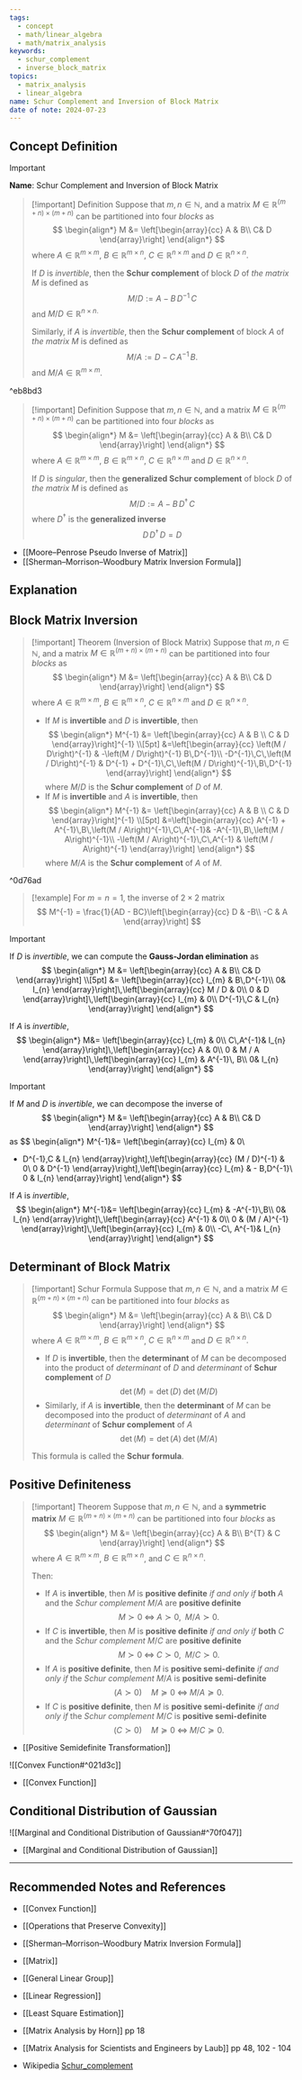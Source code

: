 ```yaml
---
tags:
  - concept
  - math/linear_algebra
  - math/matrix_analysis
keywords:
  - schur_complement
  - inverse_block_matrix
topics:
  - matrix_analysis
  - linear_algebra
name: Schur Complement and Inversion of Block Matrix
date of note: 2024-07-23
---
```


## Concept Definition

>[!important]
>**Name**: Schur Complement and Inversion of Block Matrix

>[!important] Definition
>Suppose that $m, n \in \mathbb{N}$, and a matrix $M \in \mathbb{R}^{(m+n) \times (m+n)}$ can be partitioned into four *blocks* as
>$$
>\begin{align*}
> M &= \left[\begin{array}{cc}
> A & B\\
> C& D
>\end{array}\right] 
>\end{align*}
>$$
>where $A \in \mathbb{R}^{m\times m}$, $B\in \mathbb{R}^{m\times n}$, $C \in \mathbb{R}^{n\times m}$ and $D \in \mathbb{R}^{n\times n}.$
>
>If $D$ is *invertible*, then the **Schur complement** of block $D$ of *the matrix* $M$ is defined as 
>$$
> M / D := A - B\,D^{-1}\,C
>$$
>and $M / D \in \mathbb{R}^{n\times n.}$
>
>Similarly, if $A$ is *invertible*, then the **Schur complement** of block $A$ of *the matrix* $M$ is defined as 
>$$
> M / A := D - C\,A^{-1}\,B .
>$$
>and $M / A \in \mathbb{R}^{m \times m}.$

^eb8bd3


>[!important] Definition
>Suppose that $m, n \in \mathbb{N}$, and a matrix $M \in \mathbb{R}^{(m+n) \times (m+n)}$ can be partitioned into four *blocks* as
>$$
>\begin{align*}
> M &= \left[\begin{array}{cc}
> A & B\\
> C& D
>\end{array}\right] 
>\end{align*}
>$$
>where $A \in \mathbb{R}^{m\times m}$, $B\in \mathbb{R}^{m\times n}$, $C \in \mathbb{R}^{n\times m}$ and $D \in \mathbb{R}^{n\times n}.$
>
>If $D$ is *singular*, then the **generalized Schur complement** of block $D$ of *the matrix* $M$ is defined as 
>$$
> M / D := A - B\,D^{\dagger}\,C
>$$
>where  $D^{\dagger}$ is the **generalized inverse** $$D\,D^{\dagger}\,D = D$$

- [[Moore–Penrose Pseudo Inverse of Matrix]]
- [[Sherman–Morrison–Woodbury Matrix Inversion Formula]]

## Explanation


## Block Matrix Inversion

>[!important] Theorem (Inversion of Block Matrix)
>Suppose that $m, n \in \mathbb{N}$, and a matrix $M \in \mathbb{R}^{(m+n) \times (m+n)}$ can be partitioned into four *blocks* as
>$$
>\begin{align*}
> M &= \left[\begin{array}{cc}
> A & B\\
> C& D
>\end{array}\right] 
>\end{align*}
>$$
>where $A \in \mathbb{R}^{m\times m}$, $B\in \mathbb{R}^{m\times n}$, $C \in \mathbb{R}^{n\times m}$ and $D \in \mathbb{R}^{n\times n}.$
>
>- If $M$ is **invertible** and $D$ is **invertible**, then 
>$$
>\begin{align*}
> M^{-1} &= \left[\begin{array}{cc}
>A & B \\
>C & D
>\end{array}\right]^{-1} \\[5pt]
>&=\left[\begin{array}{cc}
> \left(M / D\right)^{-1} & -\left(M / D\right)^{-1} B\,D^{-1}\\
>-D^{-1}\,C\,\left(M / D\right)^{-1}  & D^{-1} + D^{-1}\,C\,\left(M / D\right)^{-1}\,B\,D^{-1}
>\end{array}\right]
>\end{align*}
>$$
>where $M / D$ is the **Schur complement** of $D$ of $M$.
>- If $M$ is **invertible** and $A$ is **invertible**, then 
>$$
>\begin{align*}
> M^{-1} &= \left[\begin{array}{cc}
>A & B \\
>C & D
>\end{array}\right]^{-1} \\[5pt]
>&=\left[\begin{array}{cc}
> A^{-1} + A^{-1}\,B\,\left(M / A\right)^{-1}\,C\,A^{-1}& -A^{-1}\,B\,\left(M / A\right)^{-1}\\
> -\left(M / A\right)^{-1}\,C\,A^{-1} & \left(M / A\right)^{-1}
>\end{array}\right]
>\end{align*}
>$$
>where $M / A$ is the **Schur complement** of $A$ of $M$.

^0d76ad

>[!example]
>For $m=n=1$, the inverse of $2\times 2$ matrix
>$$
>M^{-1} = \frac{1}{AD - BC}\left[\begin{array}{cc}
> D & -B\\
> -C & A
>\end{array}\right] 
>$$ 

>[!important]
>If $D$ is *invertible*,  we can compute the **Gauss-Jordan elimination** as
>$$
>\begin{align*}
>M &= \left[\begin{array}{cc}
> A & B\\
> C& D
>\end{array}\right] \\[5pt]
>&= \left[\begin{array}{cc}
>  I_{m}  & B\,D^{-1}\\
> 0& I_{n}
>\end{array}\right]\,\left[\begin{array}{cc}
> M / D & 0\\
> 0 & D
>\end{array}\right]\,\left[\begin{array}{cc}
> I_{m} & 0\\
>D^{-1}\,C & I_{n}
>\end{array}\right]
>\end{align*}
>$$
>
>If  $A$ is *invertible*,  
>$$
>\begin{align*}
>M&= \left[\begin{array}{cc}
>  I_{m}  & 0\\
> C\,A^{-1}& I_{n}
>\end{array}\right]\,\left[\begin{array}{cc}
> A & 0\\
> 0 & M / A
>\end{array}\right]\,\left[\begin{array}{cc}
> I_{m} & A^{-1}\, B\\
> 0& I_{n}
>\end{array}\right]
>\end{align*}
>$$

>[!important]
>If $M$ and $D$ is *invertible*,  we can decompose the inverse of 
>$$
>\begin{align*}
>M &= \left[\begin{array}{cc}
> A & B\\
> C& D
>\end{array}\right] 
>\end{align*}
>$$
>as
>$$
>\begin{align*}
>M^{-1}&= \left[\begin{array}{cc}
>  I_{m}  & 0\\
> - D^{-1}\,C  & I_{n}
>\end{array}\right]\,\left[\begin{array}{cc}
> (M / D)^{-1} & 0\\
> 0 & D^{-1}
>\end{array}\right]\,\left[\begin{array}{cc}
> I_{m} & - B\,D^{-1}\\
>0 & I_{n}
>\end{array}\right]
>\end{align*}
>$$
>
>If $A$ is *invertible*, 
>$$
>\begin{align*}
>M^{-1}&= \left[\begin{array}{cc}
>   I_{m}  & -A^{-1}\,B\\
>0& I_{n}
>\end{array}\right]\,\left[\begin{array}{cc}
> A^{-1} & 0\\
> 0 & (M / A)^{-1}
>\end{array}\right]\,\left[\begin{array}{cc}
> I_{m} & 0\\
> -C\, A^{-1}& I_{n}
>\end{array}\right]
>\end{align*}
>$$

## Determinant of Block Matrix

>[!important] Schur Formula
>Suppose that $m, n \in \mathbb{N}$, and a matrix $M \in \mathbb{R}^{(m+n) \times (m+n)}$ can be partitioned into four *blocks* as
>$$
>\begin{align*}
> M &= \left[\begin{array}{cc}
> A & B\\
> C& D
>\end{array}\right] 
>\end{align*}
>$$
>where $A \in \mathbb{R}^{m\times m}$, $B\in \mathbb{R}^{m\times n}$, $C \in \mathbb{R}^{n\times m}$ and $D \in \mathbb{R}^{n\times n}.$
>
>- If $D$ is **invertible**, then the **determinant** of $M$ can be decomposed into the product of *determinant* of $D$ and *determinant* of **Schur complement** of $D$ $$\det(M) = \det(D) \;\det\left(M / D\right)$$
>- Similarly, if $A$ is **invertible**, then the **determinant** of $M$ can be decomposed into the product of *determinant* of $A$ and *determinant* of **Schur complement** of $A$ $$\det(M) = \det(A) \;\det\left(M / A\right)$$
>  
>This formula is called the **Schur formula**.  



## Positive Definiteness

>[!important] Theorem
>Suppose that $m, n \in \mathbb{N}$, and a **symmetric matrix** $M \in \mathbb{R}^{(m+n) \times (m+n)}$ can be partitioned into four *blocks* as
>$$
>\begin{align*}
> M &= \left[\begin{array}{cc}
> A & B\\
> B^{T} & C
>\end{array}\right] 
>\end{align*}
>$$
>where $A \in \mathbb{R}^{m\times m}$, $B\in \mathbb{R}^{m\times n}$, and $C \in \mathbb{R}^{n\times n}.$
>
>Then: 
>- If $A$ is **invertible**,  then $M$ is **positive definite** *if and only if* **both** $A$ and the *Schur complement* $M / A$ are **positive definite** $$M \succ 0 \;\iff \; A \succ 0, \;\; M / A \succ 0.$$ 
>- If $C$ is **invertible**, then $M$ is **positive definite** *if and only if* **both** $C$ and the *Schur complement* $M / C$ are **positive definite** $$M \succ 0 \;\iff \; C \succ 0, \;\; M / C \succ 0.$$ 
>- If $A$ is **positive definite**, then $M$ is **positive semi-definite** *if and only if*  the *Schur complement* $M / A$ is **positive semi-definite** $$(A \succ 0) \quad   M \succeq 0 \;\iff \;  M / A \succeq 0.$$ 
>- If $C$ is **positive definite**, then $M$ is **positive semi-definite** *if and only if*  the *Schur complement* $M / C$ is **positive semi-definite** $$(C \succ 0) \quad   M \succeq 0 \;\iff \;  M / C \succeq 0.$$ 

- [[Positive Semidefinite Transformation]]

![[Convex Function#^021d3c]]

- [[Convex Function]]


## Conditional Distribution of Gaussian

![[Marginal and Conditional Distribution of Gaussian#^70f047]]

- [[Marginal and Conditional Distribution of Gaussian]]




-----------
##  Recommended Notes and References


- [[Convex Function]]
- [[Operations that Preserve Convexity]]
- [[Sherman–Morrison–Woodbury Matrix Inversion Formula]]
- [[Matrix]]
- [[General Linear Group]]

- [[Linear Regression]]
- [[Least Square Estimation]]


- [[Matrix Analysis by Horn]] pp 18
- [[Matrix Analysis for Scientists and Engineers by Laub]] pp 48, 102 - 104
- Wikipedia [Schur_complement](https://en.wikipedia.org/wiki/Schur_complement)